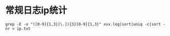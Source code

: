 # 常规日志ip统计

```text
grep -E -o "([0-9]{1,3}[\.]){3}[0-9]{1,3}" xxx.log|sort|uniq -c|sort -nr > ip.txt
```

